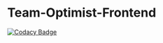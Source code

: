 # Team-Optimist-Frontend

[![Codacy Badge](https://api.codacy.com/project/badge/Grade/bf0d90006dc742618f2d14a20241d0c3)](https://app.codacy.com/gh/BuildForSDGCohort2/Team-Optimist-Frontend?utm_source=github.com&utm_medium=referral&utm_content=BuildForSDGCohort2/Team-Optimist-Frontend&utm_campaign=Badge_Grade_Settings)